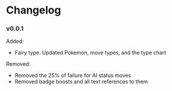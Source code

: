# Changelog

### v0.0.1

Added:
- Fairy type. Updated Pokemon, move types, and the type chart

Removed:
- Removed the 25% of failure for AI status moves
- Removed badge boosts and all text references to them